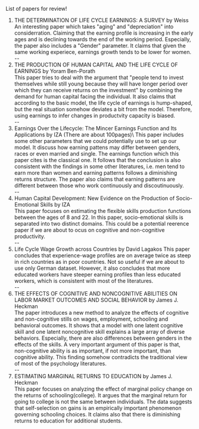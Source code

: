 List of papers for review!

1. THE DETERMINATION OF LIFE CYCLE EARNINGS: A SURVEY by Weiss\
An interesting paper which takes "aging" and "depreciation" into considerration. Claiming that the earning profile is increasing in the early ages and is declining towards the end of the working period. Especially, the paper also includes a "Gender" parameter. It claims that given the same working experiece, earnings growth tends to be lower for women.\
--
2. THE PRODUCTION OF HUMAN CAPITAL AND THE LIFE CYCLE OF EARNINGS by Yoram Ben-Porath\
This paper tries to deal with the argument that "people tend to invest themselves while still young because they will have longer period over which they can receive returns on the investment" by combining the demand for human capital facing the individual. It also claims that according to the basic model, the life cycle of earnings is hump-shaped, but the real situation somehow deviates a bit from the model. Therefore, using earnings to infer changes in productvity capacity is biased.\
--
3. Earnings Over the Lifecycle: The Mincer Earnings Function and Its Applications by IZA (There are about 100pages)\ 
This paper includes some other parameters that we could potentially use to set up our model. It discuss how earning pattens may differ between genders, races or even married and single. The earnings function which this paper cites is the classical one. It follows that the conclusion is also consistent with the findings in some other literatures, i.e. men tend to earn more than women and earning patterns follows a diminishing returns structure. The paper also claims that earning patterns are different between those who work continuously and discoutinuously.\
--
4. Human Capital Development: New Evidence on the Production of Socio-Emotional Skills by IZA\
This paper focuses on estimating the flexible skills production functions between the ages of 8 and 22. In this paper, socio-emotional skills is separated into two distinct domains. This could be a potential reerence paper if we are about to ocus on cognitive and non-cognitive productivity.\
--
5. Life Cycle Wage Growth across Countries by David Lagakos
This paper concludes that experience-wage profiles are on average twice as steep in rich countries as in poor countries. Not so useful if we are about to use only German dataset. However, it also concludes that more educated workers have steeper earning profiles than less educated workers, which is consistent with most of the literatures. \
--
6. THE EFFECTS OF COGNITIVE AND NONCOGNITIVE ABILITIES ON LABOR MARKET OUTCOMES AND SOCIAL BEHAVIOR by James J. Heckman\
The paper introduces a new method to analyze the effects of cognitive and non-cognitive stills on wages, employment, schooling and behavioral outcomes. It shows that a model with one latent cognitive skill and one latent noncognitive skill explains a large array of diverse behaviors. Especially, there are also differences between genders in the effects of the skills. A very important argument of this paper is that, non-cognitive ability is as important, if not more important, than cognitive ability. This finding somehow contradicts the traditional view of most of the psychology literatures.\
--
7. ESTIMATING MARGINAL RETURNS TO EDUCATION by James J. Heckman\
This paper focuses on analyzing the effect of marginal policy change on the returns of schooling(college). It argues that the marginal return for going to college is not the same between individuals. The data suggests that self-selection on gains is an empirically important phenomenon governing schooling choices. It claims also that there is diminishing returns to education for additional students.
